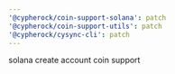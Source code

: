 ```yaml
---
'@cypherock/coin-support-solana': patch
'@cypherock/coin-support-utils': patch
'@cypherock/cysync-cli': patch
---
```


solana create account coin support
